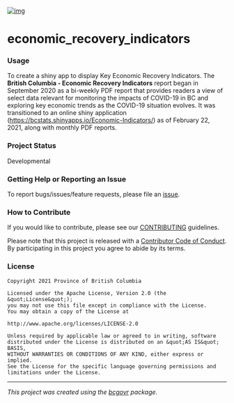 <!-- Add a project state badge
See https://github.com/BCDevExchange/Our-Project-Docs/blob/master/discussion/projectstates.md
If you have bcgovr installed and you use RStudio, click the 'Insert BCDevex Badge' Addin. -->

[![img](https://img.shields.io/badge/Lifecycle-Experimental-339999)](https://github.com/bcgov/repomountie/blob/master/doc/lifecycle-badges.md)

economic\_recovery\_indicators
==============================

### Usage

To create a shiny app to display Key Economic Recovery Indicators. The **British Columbia - Economic Recovery Indicators** report began in September 2020 as a bi-weekly PDF report that provides readers a view of select data relevant for monitoring the impacts of COVID-19 in BC and exploring key economic trends as the COVID-19 situation evolves. It was transitioned to an online shiny application (<https://bcstats.shinyapps.io/Economic-Indicators/>) as of February 22, 2021, along with monthly PDF reports.

### Project Status

Developmental

### Getting Help or Reporting an Issue

To report bugs/issues/feature requests, please file an
[issue](https://github.com/bcgov/economic_recovery_indicators/issues/).

### How to Contribute

If you would like to contribute, please see our
[CONTRIBUTING](CONTRIBUTING.md) guidelines.

Please note that this project is released with a [Contributor Code of
Conduct](CODE_OF_CONDUCT.md). By participating in this project you agree
to abide by its terms.

### License

    Copyright 2021 Province of British Columbia

    Licensed under the Apache License, Version 2.0 (the &quot;License&quot;);
    you may not use this file except in compliance with the License.
    You may obtain a copy of the License at

    http://www.apache.org/licenses/LICENSE-2.0

    Unless required by applicable law or agreed to in writing, software distributed under the License is distributed on an &quot;AS IS&quot; BASIS,
    WITHOUT WARRANTIES OR CONDITIONS OF ANY KIND, either express or implied.
    See the License for the specific language governing permissions and limitations under the License.

------------------------------------------------------------------------

*This project was created using the
[bcgovr](https://github.com/bcgov/bcgovr) package.*
